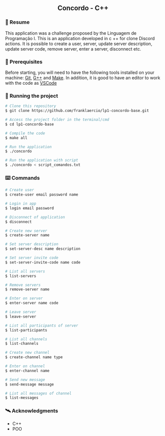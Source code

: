 <h2 align="center"> 
  Concordo - C++
</h1>

### :bookmark_tabs: Resume

This application was a challenge proposed by the Linguagem de Programação I. This is an application developed in c ++ for clone Discord actions. It is possible to create a user, server, update server description, update server code, remove server, enter a server, disconnect etc.

### :toolbox: Prerequisites
Before starting, you will need to have the following tools installed on your machine:
[Git](https://git-scm.com), [G++](https://www.geeksforgeeks.org/compiling-with-g-plus-plus/) and [Make](https://www.gnu.org/software/make/). 
In addition, it is good to have an editor to work with the code as [VSCode](https://code.visualstudio.com/)

### 🎲 Running the project

```bash
# Clone this repository
$ git clone https://github.com/franklaercio/lp1-concordo-base.git

# Access the project folder in the terminal/cmd
$ cd lp1-concordo-base

# Compile the code
$ make all

# Run the application
$ ./concordo

# Run the application with script
$ ./concordo < script_comandos.txt
```

### :keyboard: Commands

```bash
# Create user
$ create-user email password name

# Login in app
$ login email password

# Disconnect of application
$ disconnect

# Create new server
$ create-server name

# Set server description
$ set-server-desc name description

# Set server invite code
$ set-server-invite-code name code

# List all servers
$ list-servers

# Remove servers
$ remove-server name

# Enter on server
$ enter-server name code

# Leave server
$ leave-server

# List all participants of server
$ list-participants

# List all channels
$ list-channels

# Create new channel
$ create-channel name type

# Enter on channel
$ enter-channel name

# Send new message
$ send-message message

# List all messages of channel
$ list-messages

```

### :artificial_satellite: Acknowledgments

- C++
- POO
